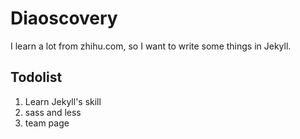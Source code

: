 # Diaoscovery

I learn a lot from zhihu.com, so I want to write some things in Jekyll.

## Todolist 

1. Learn Jekyll's skill
2. sass and less
3. team page
